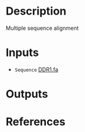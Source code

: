 # Description 

Multiple sequence alignment

# Inputs

* `Sequence` [DDR1.fa](https://docs.ad3.io/media/apps/protein_msa/examples/input/DDR1.fa)

# Outputs

# References
